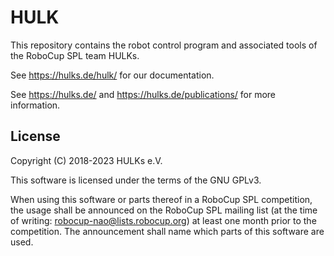 # HULK

This repository contains the robot control program and associated tools of the RoboCup SPL team HULKs.

See https://hulks.de/hulk/ for our documentation.

See https://hulks.de/ and https://hulks.de/publications/ for more information.

## License

Copyright (C) 2018-2023 HULKs e.V.

This software is licensed under the terms of the GNU GPLv3.

When using this software or parts thereof in a RoboCup SPL competition, the usage shall be announced on the RoboCup SPL mailing list (at the time of writing: robocup-nao@lists.robocup.org) at least one month prior to the competition.
The announcement shall name which parts of this software are used.


